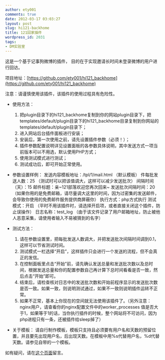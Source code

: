 ```yaml
---
author: ety001
comments: true
date: 2012-03-17 03:03:27
layout: post
slug: hi121-backhome
title: 121回家插件
wordpress_id: 2031
tags:
- DM实验室
---
```


这是一个基于记事狗微博的插件，
目的在于实现邀请长时间未登录微博的用户进行回访。

项目地址：[https://github.com/ety001/hi121_backhome](https://github.com/ety001/hi121_backhome)

注意：请谨慎使用该插件，该插件的使用过程具有危险性。

* 使用方法：
    1. 把plugin目录下的hi121_backhome复制到你的网站plugin目录下，把templates/default/plugin目录下的hi121_backhome目录复制到你网站的templates/default/plugin目录下；
    2. 进入网站后台插件面板进行安装；
    3. 安装后，第一次使用之前，请先设置插件参数（必须！）；
    4. 插件参数配置说明详见设置面板的各参数具体说明，其中发送方式一项当前版本可以不用选，默认使用PHP方式；
    5. 使用测试模式进行测试；
    6. 测试成功后，即可开始正常使用。

* 参数设置样例：
    发送内容模板地址：/tpl/1/mail.html （默认模板）
    件每批发送人数：25 （测试时可以把该值调大，这样可以减少发送批次）
    间隔时间（天）：15
    邮件标题：亲~121部落欢迎您再次回来~
    发送批次间隔时间：20 （如果你用的是免费邮箱，请尽量调大这里的时间，因为过密集的发送邮件，会导致你使用的免费邮件服务提供商屏蔽你）
    执行方式：php方式执行
    测试模式：开启 （平时不用该插件时，请选择开启项，或者直接关闭这个插件，防止误操作）
    日志名称：test_log  （由于该文件记录了用户邮箱地址，防止被他人恶意采集，请使用者输入不易被猜到的名字）

* 测试方法：
    1. 请在参数设置里，把每批发送人数调大，并把发送批次间隔时间调到0.1，这样可以节省测试时间。
    2. 测试模式一栏选择“开启”，这样插件只会进行一个发送的流程，但不会真正的发信。
    3. 在控制面板里点击“开始”前，请先确认发送总量和发送批次数以及总时间，根据发送总量和你的配置参数自己再计算下总时间看看是否一致，然后点击“开始”即可。
    4. 结束后，请检查核对日志中的发送批次数和开始前程序显示的发送批次数是否一致。如果一致，则说明测试通过，如果不一致则说明插件运转不正常。
    5. 如果不正常，基本上你现在的空间就无法使用该插件了。（另外注意：nginx用户，请查看你的nginx配置文件中的worker_processes 值是否大于1，如果等于1的话，当你执行插件的时候，整个网站将不可访问，因为php进程只有一条，还被插件给sleep掉了）


* 关于模板：
    请自行制作模板，模板只支持且必须要有用户名和天数的预留位置，并且要先出现用户名，后出现天数。在模板中用%s代替用户名，%d代替天数。请参见自带的一个模板。


如有疑问，请在[这个页面](https://github.com/ety001/hi121_backhome/issues)留言。

